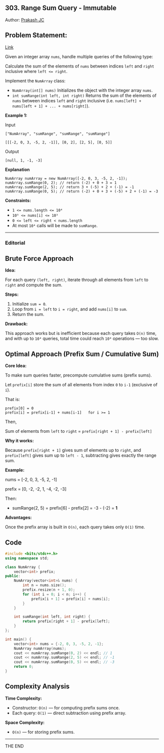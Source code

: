 ## **303. Range Sum Query - Immutable**

Author: [Prakash JC](https://prakash079513.github.io)

## **Problem Statement:**

[Link](https://leetcode.com/problems/range-sum-query-immutable/description/)

Given an integer array `nums`, handle multiple queries of the following type:

Calculate the sum of the elements of `nums` between indices `left` and `right` inclusive where `left <= right`.

Implement the `NumArray` class:

- `NumArray(int[] nums)` Initializes the object with the integer array `nums`.
- `int sumRange(int left, int right)` Returns the sum of the elements of `nums` between indices `left` and `right` inclusive (i.e. `nums[left] + nums[left + 1] + ... + nums[right]`).

**Example 1:**

Input

`["NumArray", "sumRange", "sumRange", "sumRange"]`

`[[[-2, 0, 3, -5, 2, -1]], [0, 2], [2, 5], [0, 5]]`

Output

`[null, 1, -1, -3]`

**Explanation**

```
NumArray numArray = new NumArray([-2, 0, 3, -5, 2, -1]);
numArray.sumRange(0, 2); // return (-2) + 0 + 3 = 1
numArray.sumRange(2, 5); // return 3 + (-5) + 2 + (-1) = -1
numArray.sumRange(0, 5); // return (-2) + 0 + 3 + (-5) + 2 + (-1) = -3
```

**Constraints:**

- `1 <= nums.length <= 10⁴`
- `10⁵ <= nums[i] <= 10⁵`
- `0 <= left <= right < nums.length`
- At most `10⁴` calls will be made to `sumRange`.

---

### Editorial

## **Brute Force Approach**

**Idea:**

For each query `(left, right)`, iterate through all elements from `left` to `right` and compute the sum.

**Steps:**

1. Initialize `sum = 0`.
2. Loop from `i = left` to `i = right`, and add `nums[i]` to `sum`.
3. Return the sum.

**Drawback:**

This approach works but is inefficient because each query takes `O(n)` time, and with up to `10⁴` queries, total time could reach `10⁸` operations — too slow.

## **Optimal Approach (Prefix Sum / Cumulative Sum)**

**Core Idea:**

To make sum queries faster, precompute cumulative sums (prefix sums).

Let `prefix[i]` store the sum of all elements from index `0` to `i-1` (exclusive of `i`).

That is:

```
prefix[0] = 0
prefix[i] = prefix[i-1] + nums[i-1]   for i >= 1
```

Then,

Sum of elements from `left` to `right` = `prefix[right + 1] - prefix[left]`

**Why it works:**

Because `prefix[right + 1]` gives sum of elements up to `right`, and `prefix[left]` gives sum up to `left - 1`, subtracting gives exactly the range sum.

**Example:**

nums = [-2, 0, 3, -5, 2, -1]

prefix = [0, -2, -2, 1, -4, -2, -3]

Then:

- sumRange(2, 5) = prefix[6] - prefix[2] = -3 - (-2) = **1**

**Advantages:**

Once the prefix array is built in `O(n)`, each query takes only `O(1)` time.

## **Code**

```cpp
#include <bits/stdc++.h>
using namespace std;

class NumArray {
    vector<int> prefix;
public:
    NumArray(vector<int>& nums) {
        int n = nums.size();
        prefix.resize(n + 1, 0);
        for (int i = 0; i < n; i++) {
            prefix[i + 1] = prefix[i] + nums[i];
        }
    }

    int sumRange(int left, int right) {
        return prefix[right + 1] - prefix[left];
    }
};

int main() {
    vector<int> nums = {-2, 0, 3, -5, 2, -1};
    NumArray numArray(nums);
    cout << numArray.sumRange(0, 2) << endl; // 1
    cout << numArray.sumRange(2, 5) << endl; // -1
    cout << numArray.sumRange(0, 5) << endl; // -3
    return 0;
}
```

## **Complexity Analysis**

**Time Complexity:**

- Constructor: `O(n)` — for computing prefix sums once.
- Each query: `O(1)` — direct subtraction using prefix array.

**Space Complexity:**

- `O(n)` — for storing prefix sums.

---

THE END
